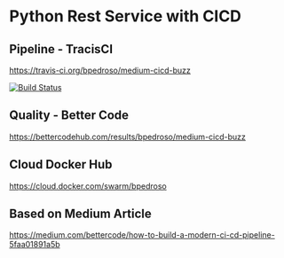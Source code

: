 # Python Rest Service with CICD

## Pipeline - TracisCI
https://travis-ci.org/bpedroso/medium-cicd-buzz

[![Build Status](https://travis-ci.org/bpedroso/medium-cicd-buzz.svg)](https://travis-ci.org/bpedroso/medium-cicd-buzz) 


## Quality - Better Code
https://bettercodehub.com/results/bpedroso/medium-cicd-buzz

## Cloud Docker Hub
https://cloud.docker.com/swarm/bpedroso


## Based on Medium Article
https://medium.com/bettercode/how-to-build-a-modern-ci-cd-pipeline-5faa01891a5b
